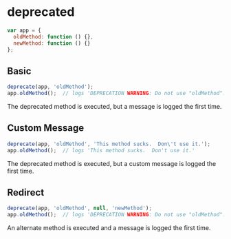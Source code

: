 # deprecated

```js
var app = {
  oldMethod: function () {},
  newMethod: function () {}
};
```

## Basic
```js
deprecate(app, 'oldMethod');
app.oldMethod();  // logs 'DEPRECATION WARNING: Do not use "oldMethod".'
```

The deprecated method is executed, but a message is logged the first time.

## Custom Message
```js
deprecate(app, 'oldMethod', 'This method sucks.  Don\'t use it.');
app.oldMethod();  // logs 'This method sucks.  Don't use it.'
```

The deprecated method is executed, but a custom message is logged the first time.

## Redirect
```js
deprecate(app, 'oldMethod', null, 'newMethod');
app.oldMethod();  // logs 'DEPRECATION WARNING: Do not use "oldMethod". Use "newMethod" instead.'
```

An alternate method is executed and a message is logged the first time.